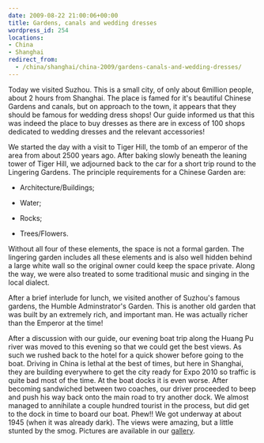 ```yaml
---
date: 2009-08-22 21:00:06+00:00
title: Gardens, canals and wedding dresses
wordpress_id: 254
locations:
- China
- Shanghai
redirect_from:
  - /china/shanghai/china-2009/gardens-canals-and-wedding-dresses/
---
```


Today we visited Suzhou. This is a small city, of only about 6million people, about 2 hours from Shanghai. The place is famed for it's beautiful Chinese Gardens and canals, but on approach to the town, it appears that they should be famous for wedding dress shops! Our guide informed us that this was indeed the place to buy dresses as there are in excess of 100 shops dedicated to wedding dresses and the relevant accessories!<!-- more -->

We started the day with a visit to Tiger Hill, the tomb of an emperor of the area from about 2500 years ago. After baking slowly beneath the leaning tower of Tiger Hill, we adjourned back to the car for a short trip round to the Lingering Gardens. The principle requirements for a Chinese Garden are:



	
  * Architecture/Buildings;

	
  * Water;

	
  * Rocks;

	
  * Trees/Flowers.


Without all four of these elements, the space is not a formal garden. The lingering garden includes all these elements and is also well hidden behind a large white wall so the original owner could keep the space private. Along the way, we were also treated to some traditional music and singing in the local dialect.



After a brief interlude for lunch, we visited another of Suzhou's famous gardens, the Humble Adminstrator's Garden. This is another old garden that was built by an extremely rich, and important man. He was actually richer than the Emperor at the time!



After a discussion with our guide, our evening boat trip along the Huang Pu river was moved to this evening so that we could get the best views. As such we rushed back to the hotel for a quick shower before going to the boat. Driving in China is lethal at the best of times, but here in Shanghai, they are building everywhere to get the city ready for Expo 2010 so traffic is quite bad most of the time. At the boat docks it is even worse. After becoming sandwiched between two coaches, our driver proceeded to beep and push his way back onto the main road to try another dock. We almost managed to annihilate a couple hundred tourist in the process, but did get to the dock in time to board our boat. Phew!! We got underway at about 1945 (when it was already dark). The views were amazing, but a little stunted by the smog. Pictures are available in our [gallery](http://travel.perry-online.me.uk/files/2012/08/sfpgMjAwOS8yMDA5LjA4LjA1IC0gMjAwOS4wOS4xMSBUb3VyIG9mIENoaW5hLzIwMDkuMDguMjAgLSAyMDA5LjA4LjI2IFNoYW5naGFpLyoqNioqKjUxNzUwZjAyM2I3YTNlNGY2NmZjZDA2MzM1OTFjZjMx.jpg).
